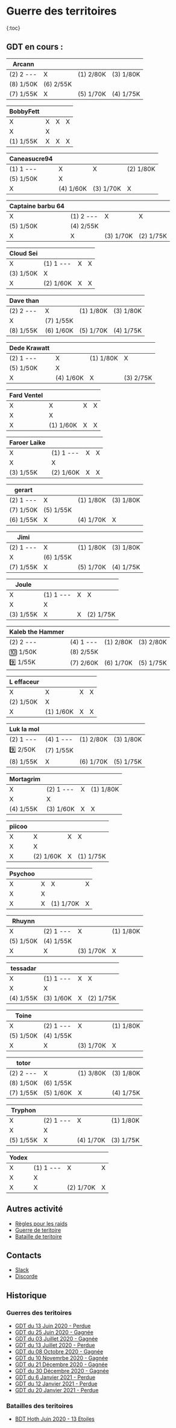 # Guerre des territoires 
{:toc}

## GDT en cours : 


| Arcann | | | |
|---|---|---|---|
| (2) 2 --- | X  | (1) 2/80K | (3) 1/80K
| (8) 1/50K | (6) 2/55K
| (7) 1/55K | X  | (5) 1/70K | (4) 1/75K

| BobbyFett | | | |
|---|---|---|---|
| X  | X  | X  | X 
| X  | X 
| (1) 1/55K | X  | X  | X 

| Caneasucre94 | | | |
|---|---|---|---|
| (1) 1 --- | X  | X  | (2) 1/80K
| (5) 1/50K | X 
| X  | (4) 1/60K | (3) 1/70K | X 

| Captaine barbu 64| | | |
|---|---|---|---|
| X  | (1) 2 --- | X  | X 
| (5) 1/50K | (4) 2/55K
| X  | X  | (3) 1/70K | (2) 1/75K

| Cloud Sei | | | |
|---|---|---|---|
| X  | (1) 1 --- | X  | X 
| (3) 1/50K | X 
| X  | (2) 1/60K | X  | X 

| Dave than | | | |
|---|---|---|---|
| (2) 2 --- | X  | (1) 1/80K | (3) 1/80K
| X  | (7) 1/55K
| (8) 1/55K | (6) 1/60K | (5) 1/70K | (4) 1/75K

| Dede Krawatt | | | |
|---|---|---|---|
| (2) 1 --- | X  | (1) 1/80K | X 
| (5) 1/50K | X 
| X  | (4) 1/60K | X  | (3) 2/75K

| Fard Ventel | | | |
|---|---|---|---|
| X  | X  | X  | X 
| X  | X 
| X  | (1) 1/60K | X  | X 

| Faroer Laike | | | |
|---|---|---|---|
| X  | (1) 1 --- | X  | X 
| X  | X 
| (3) 1/55K | (2) 1/60K | X  | X 

| gerart | | | |
|---|---|---|---|
| (2) 1 --- | X  | (1) 1/80K | (3) 1/80K
| (7) 1/50K | (5) 1/55K
| (6) 1/55K | X  | (4) 1/70K | X 

| Jimi | | | |
|---|---|---|---|
| (2) 1 --- | X  | (1) 1/80K | (3) 1/80K
| X  | (6) 1/55K
| (7) 1/55K | X  | (5) 1/70K | (4) 1/75K

| Joule | | | |
|---|---|---|---|
| X  | (1) 1 --- | X  | X 
| X  | X 
| (3) 1/55K | X  | X  | (2) 1/75K

| Kaleb the Hammer | | | |
|---|---|---|---|
| (2) 2 --- | (4) 1 --- | (1) 2/80K | (3) 2/80K
:keycap_ten: 1/50K | (8) 2/55K
:nine: 1/55K | (7) 2/60K | (6) 1/70K | (5) 1/75K

| L effaceur | | | |
|---|---|---|---|
| X  | X  | X  | X 
| (2) 1/50K | X 
| X  | (1) 1/60K | X  | X 

| Luk la mol | | | |
|---|---|---|---|
| (2) 1 --- | (4) 1 --- | (1) 2/80K | (3) 1/80K
:nine: 2/50K | (7) 1/55K
| (8) 1/55K | X  | (6) 1/70K | (5) 1/75K

| Mortagrim | | | |
|---|---|---|---|
| X  | (2) 1 --- | X  | (1) 1/80K
| X  | X 
| (4) 1/55K | (3) 1/60K | X  | X 

| piicoo | | | |
|---|---|---|---|
| X  | X  | X  | X 
| X  | X 
| X  | (2) 1/60K | X  | (1) 1/75K

| Psychoo | | | |
|---|---|---|---|
| X  | X  | X  | X 
| X  | X 
| X  | X  | (1) 1/70K | X 

| Rhuynn | | | |
|---|---|---|---|
| X  | (2) 1 --- | X  | (1) 1/80K
| (5) 1/50K | (4) 1/55K
| X  | X  | (3) 1/70K | X 

| tessadar | | | |
|---|---|---|---|
| X  | (1) 1 --- | X  | X 
| X  | X 
| (4) 1/55K | (3) 1/60K | X  | (2) 1/75K

| Toine | | | |
|---|---|---|---|
| X  | (2) 1 --- | X  | (1) 1/80K
| (5) 1/50K | (4) 1/55K
| X  | X  | (3) 1/70K | X 

| totor | | | |
|---|---|---|---|
| (2) 2 --- | X  | (1) 3/80K | (3) 1/80K
| (8) 1/50K | (6) 1/55K
| (7) 1/55K | (5) 1/60K | X  | (4) 1/75K

| Tryphon | | | |
|---|---|---|---|
| X  | (2) 1 --- | X  | (1) 1/80K
| X  | X 
| (5) 1/55K | X  | (4) 1/70K | (3) 1/75K

| Yodex | | | |
|---|---|---|---|
| X  | (1) 1 --- | X  | X 
| X  | X 
| X  | X  | (2) 1/70K | X 

##  Autres activité

* [Règles pour les raids](raids.html)
* [Guerre de teritoire](gdt.html)
* [Bataille de teritoire](bdt.html)

## Contacts

* [Slack](https://join.slack.com/t/hautconseildelaforce/shared_invite/zt-i06cmx42-kx_A~Fu2youeBDRHMqgvTA)
* [Discorde](https://discord.gg/9ufJHmB)

## Historique

### Guerres des teritoires

* [GDT du 13 Juin 2020 - Perdue](pages/GDT-200613.html)
* [GDT du 25 Juin 2020 - Gagnée](pages/GDT-200613.html)
* [GDT du 03 Juillet 2020 - Gagnée](pages/GDT-200703.html)
* [GDT du 13 Juillet 2020 - Perdue](pages/GDT-200713.html)
* [GDT du 08 Octobre 2020 - Gagnée](pages/GDT-201008.html)
* [GDT du 10 Novemrbe 2020 - Gagnée](pages/GDT-201110.html)
* [GDT du 21 Décembre 2020 - Gagnée](pages/GDT-201221.html)
* [GDT du 30 Décembre 2020 - Gagnée](pages/GDT-201230.html)
* [GDT du 6 Janvier 2021 - Perdue](pages/GDT-210106.html)
* [GDT du 12 Janvier 2021 - Perdue](pages/GDT-210112.html)
* [GDT du 20 Janvier 2021 - Perdue](pages/GDT-210120.html)

### Batailles des teritoires

* [BDT Hoth Juin 2020 - 13 Etoiles](pages/BDT-Hoth-200614.html)
